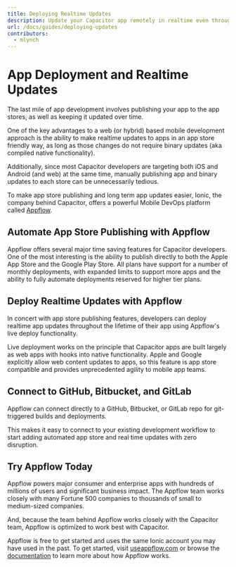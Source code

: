 ```yaml
---
title: Deploying Realtime Updates
description: Update your Capacitor app remotely in realtime even through the app stores
url: /docs/guides/deploying-updates
contributors:
  - mlynch
---
```


# App Deployment and Realtime Updates

The last mile of app development involves publishing your app to the app stores, as well as keeping it updated over time.

One of the key advantages to a web (or hybrid) based mobile development approach is the ability to make realtime updates to apps in an app store friendly way, as long as those changes do not require binary updates (aka compiled native functionality).

Additionally, since most Capacitor developers are targeting both iOS and Android (and web) at the same time, manually publishing app and binary updates to each store can be unnecessarily tedious.

To make app store publishing and long term app updates easier, Ionic, the company behind Capacitor, offers a powerful Mobile DevOps platform called [Appflow](https://useappflow.com/).

## Automate App Store Publishing with Appflow

Appflow offers several major time saving features for Capacitor developers. One of the most interesting is the ability to publish directly to both the Apple App Store and the Google Play Store. All plans have support for a number of monthly deployments, with expanded limits to support more apps and the ability to fully automate deployments reserved for higher tier plans.

## Deploy Realtime Updates with Appflow

In concert with app store publishing features, developers can deploy realtime app updates throughout the lifetime of their app using Appflow's live deploy functionality.

Live deployment works on the principle that Capacitor apps are built largely as web apps with hooks into native functionality. Apple and Google explicitly allow web content updates to apps, so this feature is app store compatible and provides unprecedented agility to mobile app teams.

## Connect to GitHub, Bitbucket, and GitLab

Appflow can connect directly to a GitHub, Bitbucket, or GitLab repo for git-triggered builds and deployments.

This makes it easy to connect to your existing development workflow to start adding automated app store and real time updates with zero disruption.

## Try Appflow Today

Appflow powers major consumer and enterprise apps with hundreds of millions of users and significant business impact. The Appflow team works closely with many Fortune 500 companies to thousands of small to medium-sized companies.

And, because the team behind Appflow works closely with the Capacitor team, Appflow is optimized to work best with Capacitor.

Appflow is free to get started and uses the same Ionic account you may have used in the past. To get started, visit [useappflow.com](https://useappflow.com/) or browse the [documentation](https://ionicframework.com/docs/appflow) to learn more about how Appflow works.
